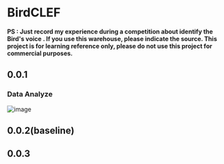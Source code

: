 # BirdCLEF
**PS : Just record my experience during a competition about identify the Bird's voice . If you use this warehouse, please indicate the source. This project is for learning reference only, please do not use this project for commercial purposes.**


## 0.0.1
### Data Analyze
   ![image](https://github.com/user-attachments/assets/467ca139-c1ec-4bbc-9694-dafa26d8cce7)


## 0.0.2(baseline)

## 0.0.3



